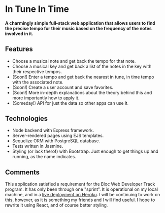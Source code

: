 # In Tune In Time

#### A charmingly simple full-stack web application that allows users to find the precise tempo for their music based on the frequency of the notes involved in it.

## Features
* Choose a musical note and get back the tempo for that note.
* Choose a musical key and get back a list of the notes in the key with their respective tempos.
* (Soon!) Enter a tempo and get back the nearest in tune, in time tempo with the associated note.
* (Soon!) Create a user account and save favorites.
* (Soon!) More in-depth explanations about the theory behind this and more importantly how to apply it.
* (Someday!) API for just the data so other apps can use it.

## Technologies
* Node backend with Express framework.
* Server-rendered pages using EJS templates.
* Sequelize ORM with PostgreSQL database.
* Tests written in Jasmine.
* Styling (or lack therof) with Bootstrap. Just enough to get things up and running, as the name indicates.

## Comments
This application satisfied a requirement for the Bloc Web Developer Track program. It has only been through one "sprint". It is operational on my local machine, and in a [live deployment on Heroku](https://andyprickett-in-tune-in-time.herokuapp.com/). I will be continuing to work on this, however, as it is something my friends and I will find useful. I hope to rewrite it using React, and of course better styling.

